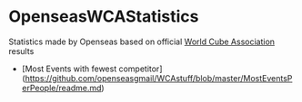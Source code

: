 # OpenseasWCAStatistics

Statistics made by Openseas based on official [World Cube Association](https://www.worldcubeassociation.org) results

- [Most Events with fewest competitor]
(https://github.com/openseasgmail/WCAstuff/blob/master/MostEventsPerPeople/readme.md)
